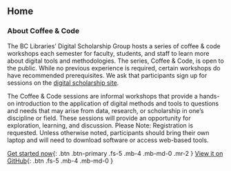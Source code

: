 ## Home
### About Coffee & Code

The BC Libraries’ Digital Scholarship Group hosts a series of coffee & code workshops each semester for faculty, students, and staff to learn more about digital tools and methodologies. The series, Coffee & Code, is open to the public. While no previous experience is required, certain workshops do have recommended prerequisites. We ask that participants sign up for sessions on the [digital scholarship site](https://ds.bc.edu).

The Coffee & Code sessions are informal workshops that provide a hands-on introduction to the application of digital methods and tools to questions and needs that may arise from data, research, or scholarship in one’s discipline or field. These sessions will provide an opportunity for exploration, learning, and discussion.
Please Note: Registration is requested. Unless otherwise noted, participants should bring their own laptop and will need to download software or access web-based tools.


[Get started now](#getting-started){: .btn .btn-primary .fs-5 .mb-4 .mb-md-0 .mr-2 } [View it on GitHub](https://github.com/pmarsceill/just-the-docs){: .btn .fs-5 .mb-4 .mb-md-0 }
